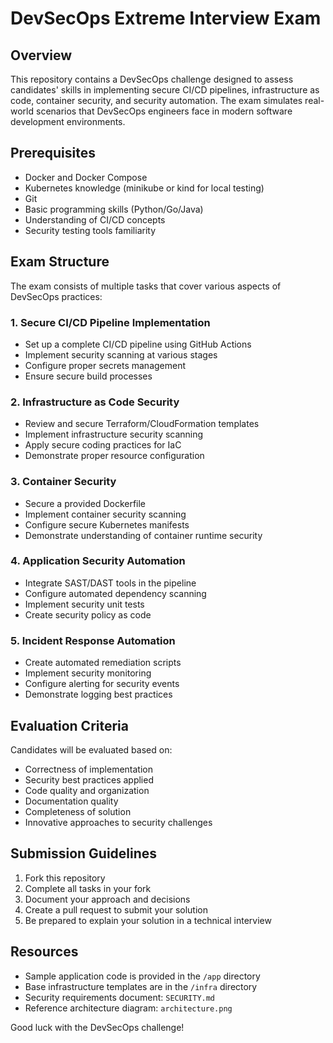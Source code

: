 # DevSecOps Extreme Interview Exam

## Overview
This repository contains a DevSecOps challenge designed to assess candidates' skills in implementing secure CI/CD pipelines, infrastructure as code, container security, and security automation. The exam simulates real-world scenarios that DevSecOps engineers face in modern software development environments.

## Prerequisites
- Docker and Docker Compose
- Kubernetes knowledge (minikube or kind for local testing)
- Git
- Basic programming skills (Python/Go/Java)
- Understanding of CI/CD concepts
- Security testing tools familiarity

## Exam Structure
The exam consists of multiple tasks that cover various aspects of DevSecOps practices:

### 1. Secure CI/CD Pipeline Implementation
- Set up a complete CI/CD pipeline using GitHub Actions
- Implement security scanning at various stages
- Configure proper secrets management
- Ensure secure build processes

### 2. Infrastructure as Code Security
- Review and secure Terraform/CloudFormation templates
- Implement infrastructure security scanning
- Apply secure coding practices for IaC
- Demonstrate proper resource configuration

### 3. Container Security
- Secure a provided Dockerfile
- Implement container security scanning
- Configure secure Kubernetes manifests
- Demonstrate understanding of container runtime security

### 4. Application Security Automation
- Integrate SAST/DAST tools in the pipeline
- Configure automated dependency scanning
- Implement security unit tests
- Create security policy as code

### 5. Incident Response Automation
- Create automated remediation scripts
- Implement security monitoring
- Configure alerting for security events
- Demonstrate logging best practices

## Evaluation Criteria
Candidates will be evaluated based on:
- Correctness of implementation
- Security best practices applied
- Code quality and organization
- Documentation quality
- Completeness of solution
- Innovative approaches to security challenges

## Submission Guidelines
1. Fork this repository
2. Complete all tasks in your fork
3. Document your approach and decisions
4. Create a pull request to submit your solution
5. Be prepared to explain your solution in a technical interview

## Resources
- Sample application code is provided in the `/app` directory
- Base infrastructure templates are in the `/infra` directory
- Security requirements document: `SECURITY.md`
- Reference architecture diagram: `architecture.png`

Good luck with the DevSecOps challenge!
